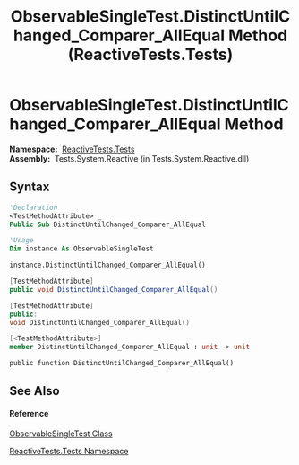 ﻿---
title: ObservableSingleTest.DistinctUntilChanged_Comparer_AllEqual Method  (ReactiveTests.Tests)
TOCTitle: DistinctUntilChanged_Comparer_AllEqual Method
ms:assetid: M:ReactiveTests.Tests.ObservableSingleTest.DistinctUntilChanged_Comparer_AllEqual
ms:mtpsurl: https://msdn.microsoft.com/en-us/library/reactivetests.tests.observablesingletest.distinctuntilchanged_comparer_allequal(v=VS.103)
ms:contentKeyID: 36619658
ms.date: 06/28/2011
mtps_version: v=VS.103
f1_keywords:
- ReactiveTests.Tests.ObservableSingleTest.DistinctUntilChanged_Comparer_AllEqual
dev_langs:
- CSharp
- JScript
- VB
- FSharp
- c++
---

# ObservableSingleTest.DistinctUntilChanged\_Comparer\_AllEqual Method

**Namespace:**  [ReactiveTests.Tests](hh289046\(v=vs.103\).md)  
**Assembly:**  Tests.System.Reactive (in Tests.System.Reactive.dll)

## Syntax

``` vb
'Declaration
<TestMethodAttribute> _
Public Sub DistinctUntilChanged_Comparer_AllEqual
```

``` vb
'Usage
Dim instance As ObservableSingleTest

instance.DistinctUntilChanged_Comparer_AllEqual()
```

``` csharp
[TestMethodAttribute]
public void DistinctUntilChanged_Comparer_AllEqual()
```

``` c++
[TestMethodAttribute]
public:
void DistinctUntilChanged_Comparer_AllEqual()
```

``` fsharp
[<TestMethodAttribute>]
member DistinctUntilChanged_Comparer_AllEqual : unit -> unit 
```

``` jscript
public function DistinctUntilChanged_Comparer_AllEqual()
```

## See Also

#### Reference

[ObservableSingleTest Class](hh315143\(v=vs.103\).md)

[ReactiveTests.Tests Namespace](hh289046\(v=vs.103\).md)

